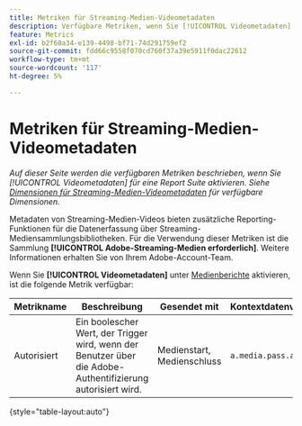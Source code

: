 ```yaml
---
title: Metriken für Streaming-Medien-Videometadaten
description: Verfügbare Metriken, wenn Sie [!UICONTROL Videometadaten] für eine Report Suite aktivieren.
feature: Metrics
exl-id: b2f60a34-e139-4498-bf71-74d291759ef2
source-git-commit: fdd66c9558f070cd760f37a39e5911f0dac22612
workflow-type: tm+mt
source-wordcount: '117'
ht-degree: 5%

---
```


# Metriken für Streaming-Medien-Videometadaten

*Auf dieser Seite werden die verfügbaren Metriken beschrieben, wenn Sie [!UICONTROL Videometadaten] für eine Report Suite aktivieren. Siehe [Dimensionen für Streaming-Medien-Videometadaten](../dimensions/sm-video-metadata.md) für verfügbare Dimensionen.*

Metadaten von Streaming-Medien-Videos bieten zusätzliche Reporting-Funktionen für die Datenerfassung über Streaming-Mediensammlungsbibliotheken. Für die Verwendung dieser Metriken ist die Sammlung **[!UICONTROL Adobe-Streaming-Medien erforderlich]**. Weitere Informationen erhalten Sie von Ihrem Adobe-Account-Team.

Wenn Sie **[!UICONTROL Videometadaten]** unter [Medienberichte](/help/admin/admin/c-manage-report-suites/c-edit-report-suites/media-management.md) aktivieren, ist die folgende Metrik verfügbar:

| Metrikname | Beschreibung | Gesendet mit | Kontextdatenvariable |
| --- | --- | --- | --- |
| Autorisiert | Ein boolescher Wert, der Trigger wird, wenn der Benutzer über die Adobe-Authentifizierung autorisiert wird. | Medienstart, Medienschluss | `a.media.pass.auth` |

{style="table-layout:auto"}

